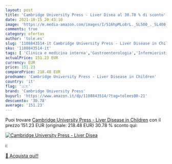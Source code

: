 ```yaml
---
layout: post
title: 'Cambridge University Press - Liver Disea al 30.78 % di sconto'
date: 2021-10-15 20:43:10
image: 'https://m.media-amazon.com/images/I/516hpMLo8rL._SL500_._SL400_.jpg'
comments: true
category: ofertas
author: 'tole.es'
slug: '1108843514-it Cambridge University Press - Liver Disease in Children'
sku: '1108843514-it'
tags: [ 'Clinica e medicina interna','Gastroenterologia','Infermieristica','Libri','Medicina','Medicina generale, chirurgia e infermieristica','Pediatria','Scienze, tecnologia e medicina','cambridge university press', ]
actualPrice: 151.23 EUR
currency: EUR
price: 151.23
comparePrice: 218.48 EUR
prodname: 'Cambridge University Press - Liver Disease in Children'
country: 'it'
flag: '🇮🇹'
brand: 'Cambridge University Press'
buyurl: 'https://www.amazon.it/dp/1108843514/?tag=tolees00-21'
descuento: '30.78'
average: '151.23'
---
```


Puoi trovare [Cambridge University Press - Liver Disease in Children](https://www.amazon.it/dp/1108843514/?tag=tolees00-21) con il prezzo 151.23 EUR (originale: 218.48 EUR) 30.78 % sconto qui:

[![Cambridge University Press - Liver Disea](https://m.media-amazon.com/images/I/516hpMLo8rL._SL500_._SL400_.jpg)](https://www.amazon.it/dp/1108843514/?tag=tolees00-21)

ℹ️:


[🛒 Acquista qui!!](https://www.amazon.it/dp/1108843514/?tag=tolees00-21)
